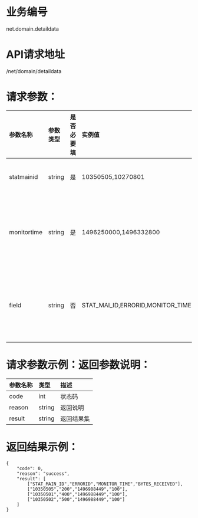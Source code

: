 # 业务编号

net.domain.detaildata

# API请求地址

/net/domain/detaildata

# 请求参数：

| 参数名称 | 参数类型 | 是否必要填 | 实例值 | 参数说明 | 支持数据 |
| :--- | :--- | :--- | :--- | :--- | :--- |
| statmainid | string | 是 | 10350505,10270801 | 查询的statmainid，多个id用“,”分隔 |  |
| monitortime | string | 是 | 1496250000,1496332800 | 查询时间起始时间，两个时间之间用“,”分隔，如果只有一个时间，则传递一个时间。 |  |
| field | string | 否 | STAT\_MAI\_ID,ERRORID,MONITOR\_TIME | 查询的字段集，字段之间用“,”分隔，如果没有不传递该值，表示查询所有字段。 | STAT\_DOMAIN\_ID,ROLE\_ID,DOMAIN,IP,ELEMENT\_NUM,ERR\_ELEMENT\_NUM,TCP\_CONN\_COUNT,ROUND\_TRIPS,DOWN\_SIZE,DOWN\_SPEED,ONEBYTES\_TIME,TOTLE\_TIME,T1,T2,T3,T4,T5,A1,A2,A3,A4,A5,ROLE\_CITYCOD,ROLE\_NETSERVICE,MONITOR\_TIME,C\_CITYCODE,C\_NETSERVICE\_ID,C\_CLIENT\_TYPE,C\_NETSPEED,CPU\_RATE,MEM\_RATE,CYCLE\_SPEED,PROCESS\_NUM,STAT\_MAIN\_ID,C\_DNS,C\_LAST\_IP,CLIENT\_NUM,IE\_VERSION,OS\_VERSION,DOMAIN\_CODE,MONITOR\_TIME\_CODE,HIJACKFLAG,CNAME,TRACERT\_CITYCODE,TRACERT\_NETSERVICEID,C\_GPS,ROLE\_CITYCODE |

# 请求参数示例：返回参数说明：

| 参数名称 | 类型 | 描述 |
| :--- | :--- | :--- |
| code | int | 状态码 |
| reason | string | 返回说明 |
| result | string | 返回结果集 |

# 返回结果示例：

```
{
    "code": 0,
    "reason": "success",
    "result": [
        ["STAT_MAIN_ID","ERRORID","MONITOR_TIME","BYTES_RECEIVED"],
        ["10350505","200","1496988449","100"],
        ["10350501","400","1496988449","100"],
        ["10350502","500","1496988449","100"]
    ]
}
```



